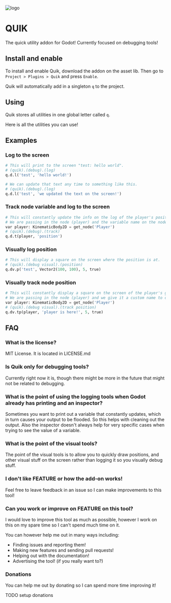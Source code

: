 ![logo](./addons/quik/assets/logo.png)

# QUIK
The quick utility addon for Godot! Currently focused on debugging tools!

## Install and enable
To install and enable Quik, download the addon on the asset lib.
Then go to ``Project > Plugins > Quik`` and press ``Enable``.

Quik will automatically add in a singleton ``q`` to the project.

## Using
Quik stores all utilities in one global letter called ``q``.

Here is all the utilities you can use!

## Examples
### Log to the screen
```py
# This will print to the screen "test: hello world".
# (quik).(debug).(log)
q.d.l('test', 'hello world!')

# We can update that text any time to something like this.
# (quik).(debug).(log)
q.d.l('test', 'we updated the text on the screen!')
```

### Track node variable and log to the screen
```py
# This will constantly update the info on the log of the player's position as it keeps track of the node information every frame.
# We are passing in the node (player) and the variable name on the node (position).
var player: KinematicBody2D = get_node('Player')
# (quik).(debug).(track)
q.d.t(player, 'position')
```

### Visually log position
```py
# This will display a square on the screen where the position is at.
# (quik).(debug visual).(position)
q.dv.p('test', Vector2(100, 100), 5, true)
```

### Visually track node position
```py
# This will constantly display a square on the screen of the player's global position as it keeps track of the node information every frame.
# We are passing in the node (player) and we give it a custom name to display on the screen. The name is required here currently for it to function properly.
var player: KinematicBody2D = get_node('Player')
# (quik).(debug visual).(track position)
q.dv.tp(player, 'player is here!', 5, true)
```

## FAQ
### What is the license?
MIT License. It is located in LICENSE.md

### Is Quik only for debugging tools?
Currently right now it is, though there might be more in the future that might not be related to debugging.

### What is the point of using the logging tools when Godot already has printing and an inspector?
Sometimes you want to print out a variable that constantly updates, which in turn causes your output to be flooded.
So this helps with cleaning out the output. Also the inspector doesn't always help for very specific cases when trying to see the value of a variable.

### What is the point of the visual tools?
The point of the visual tools is to allow you to quickly draw positions, and other visual stuff on the screen rather than logging it so you visually debug stuff.

### I don't like FEATURE or how the add-on works!
Feel free to leave feedback in an issue so I can make improvements to this tool!

### Can you work or improve on FEATURE on this tool?
I would love to improve this tool as much as possible, however I work on this on my spare time so I can't spend much time on it.

You can however help me out in many ways including:
* Finding issues and reporting them!
* Making new features and sending pull requests!
* Helping out with the documentation!
* Advertising the tool! (if you really want to?)

### Donations
You can help me out by donating so I can spend more time improving it!

TODO setup donations
